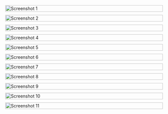 <div class="grid-container">
    <img src="ScreenShots/1.png" alt="Screenshot 1">
    <img src="ScreenShots/2.png" alt="Screenshot 2">
    <img src="ScreenShots/3.png" alt="Screenshot 3">
    <img src="ScreenShots/4.png" alt="Screenshot 4">
    <img src="ScreenShots/5.png" alt="Screenshot 5">
    <img src="ScreenShots/6.png" alt="Screenshot 6">
    <img src="ScreenShots/7.png" alt="Screenshot 7">
    <img src="ScreenShots/8.png" alt="Screenshot 8">
    <img src="ScreenShots/9.png" alt="Screenshot 9">
    <img src="ScreenShots/10.png" alt="Screenshot 10">
    <img src="ScreenShots/11.png" alt="Screenshot 11">
</div>

<style>
    .grid-container {
        display: grid;
        grid-template-columns: repeat(auto-fit, minmax(250px, 1fr));
        gap: 10px;
    }

    img {
        max-width: 100%;
        width: 100%;
        height: auto;
    }

    @media (max-width: 768px) {
        .grid-container {
            grid-template-columns: repeat(auto-fit, minmax(200px, 1fr));
        }
    }

    @media (max-width: 480px) {
        .grid-container {
            grid-template-columns: repeat(auto-fit, minmax(150px, 1fr));
        }
    }
</style>
